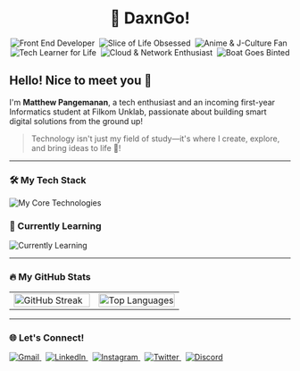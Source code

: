 <h1 align="center">🍞 DaxnGo!</h1>

<p align="center">
  <img src="https://img.shields.io/badge/Front_End_Developer-5a656b?style=for-the-badge" alt="Front End Developer"/>&nbsp;
  <img src="https://img.shields.io/badge/Slice_of_Life-4a5d79?style=for-the-badge" alt="Slice of Life Obsessed"/>&nbsp;
  <img src="https://img.shields.io/badge/Anime_&_J--Culture-7a5195?style=for-the-badge" alt="Anime & J-Culture Fan"/>&nbsp;
  <br>
  <img src="https://img.shields.io/badge/Tech_Learner_for_Life-ff7c43?style=for-the-badge" alt="Tech Learner for Life"/>&nbsp;
  <img src="https://img.shields.io/badge/Cloud_&_Network-2b6777?style=for-the-badge" alt="Cloud & Network Enthusiast"/>&nbsp;
  <img src="https://img.shields.io/badge/Boat_Goes_Binted-4a5d79?style=for-the-badge" alt="Boat Goes Binted"/>
</p>

<h2 align="left">Hello! Nice to meet you 👋</h2>

I'm **Matthew Pangemanan**, a tech enthusiast and an incoming first-year Informatics student at Filkom Unklab, passionate about building smart digital solutions from the ground up!

> Technology isn't just my field of study—it's where I create, explore, and bring ideas to life 🚀!

---
### 🛠️ My Tech Stack

<p align="left">
  <img src="https://skillicons.dev/icons?i=html,css,javascript,bootstrap,tailwind" alt="My Core Technologies" />
</p>

### 🌱 Currently Learning

<p align="left">
  <img src="https://skillicons.dev/icons?i=js,php,laravel,figma,python" alt="Currently Learning" />
</p>

---

### 🔥 My GitHub Stats

<p align="center">
  <table align="center">
    <tr>
      <td width="50%">
        <img src="https://streak-stats.demolab.com?user=DaxnGo&theme=vision-friendly-dark&hide_border=true" alt="GitHub Streak" width="100%" />
      </td>
      <td width="50%">
        <img src="https://github-readme-stats.vercel.app/api/top-langs/?username=DaxnGo&theme=vision-friendly-dark&hide_border=true" alt="Top Languages" width="100%" />
      </td>
    </tr>
  </table>
</p>

---

### 🌐 Let's Connect!

<p align="left">
  <a href="mailto:matthewpangemanan15@gmail.com">
    <img src="https://skillicons.dev/icons?i=gmail" alt="Gmail"/>
  </a>
  &nbsp;
  <a href="https://www.linkedin.com/in/matthew-pangemanan/">
    <img src="https://skillicons.dev/icons?i=linkedin" alt="LinkedIn"/>
  </a>
  &nbsp;
  <a href="https://www.instagram.com/mattcodes/">
    <img src="https://skillicons.dev/icons?i=instagram" alt="Instagram"/>
  </a>
  &nbsp;
  <a href="https://twitter.com/hellopassingby">
    <img src="https://skillicons.dev/icons?i=twitter" alt="Twitter"/>
  </a>
  &nbsp;
  <a href="https://discord.gg/your-invite-code"> <img src="https://skillicons.dev/icons?i=discord" alt="Discord"/>
  </a>
</p>
